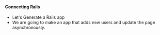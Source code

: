 #### Connecting Rails

* Let's Generate a Rails app
* We are going to make an app that adds new users and update the page asynchronously.
